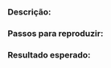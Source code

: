 ### Descrição:
<!-- Descreva o bug ou feature em detalhes. -->

### Passos para reproduzir:
<!-- Quais os passos para reproduzir o bug? -->

### Resultado esperado:
<!-- Qual o comportamento esperado? -->
